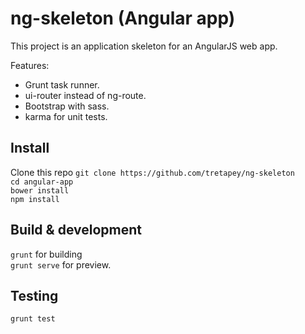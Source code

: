 # ng-skeleton (Angular app)

This project is an application skeleton for an AngularJS web app.  

Features:

* Grunt task runner.
* ui-router instead of ng-route.
* Bootstrap with sass.
* karma for unit tests.

## Install

Clone this repo `git clone https://github.com/tretapey/ng-skeleton`  
`cd angular-app`  
`bower install`   
`npm install`

## Build & development

`grunt` for building  
`grunt serve` for preview.

## Testing

`grunt test`
